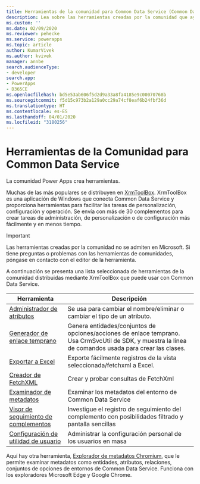 ```yaml
---
title: Herramientas de la comunidad para Common Data Service (Common Data Service) | Microsoft Docs
description: Lea sobre las herramientas creadas por la comunidad que ayudan a realizar diversas tareas con Power Apps Common Data Service.
ms.custom: ''
ms.date: 02/09/2020
ms.reviewer: pehecke
ms.service: powerapps
ms.topic: article
author: KumarVivek
ms.author: kvivek
manager: annbe
search.audienceType:
- developer
search.app:
- PowerApps
- D365CE
ms.openlocfilehash: bd5e53ab606f5d2d9a33a8fa4185e9c00070768b
ms.sourcegitcommit: f5d15c973b2a129a0cc29a74cf8eaf6b24fbf36d
ms.translationtype: HT
ms.contentlocale: es-ES
ms.lasthandoff: 04/01/2020
ms.locfileid: "3180256"
---
```

# <a name="community-tools-for-common-data-service"></a>Herramientas de la Comunidad para Common Data Service

La comunidad Power Apps crea herramientas. 

Muchas de las más populares se distribuyen en [XrmToolBox](https://www.xrmtoolbox.com/). XrmToolBox es una aplicación de Windows que conecta Common Data Service y proporciona herramientas para facilitar las tareas de personalización, configuración y operación. Se envía con más de 30 complementos para crear tareas de administración, de personalización o de configuración más fácilmente y en menos tiempo. 

> [!IMPORTANT]
> Las herramientas creadas por la comunidad no se admiten en Microsoft. Si tiene preguntas o problemas con las herramientas de comunidades, póngase en contacto con el editor de la herramienta.

A continuación se presenta una lista seleccionada de herramientas de la comunidad distribuidas mediante XrmToolBox que puede usar con Common Data Service.

|Herramienta  |Descripción  |
|---------|---------|
|[Administrador de atributos](https://www.xrmtoolbox.com/plugins/DLaB.Xrm.AttributeManager/)|Se usa para cambiar el nombre/eliminar o cambiar el tipo de un atributo.|
|[Generador de enlace temprano](https://www.xrmtoolbox.com/plugins/DLaB.Xrm.EarlyBoundGenerator/)|Genera entidades/conjuntos de opciones/acciones de enlace temprano. Usa CrmSvcUtil de SDK, y muestra la línea de comandos usada para crear las clases.|
|[Exportar a Excel](https://www.xrmtoolbox.com/plugins/Ryr.XrmToolBox.ExportToExcel/)|Exporte fácilmente registros de la vista seleccionada/fetchxml a Excel.|
|[Creador de FetchXML](https://www.xrmtoolbox.com/plugins/Cinteros.Xrm.FetchXmlBuilder/)|Crear y probar consultas de FetchXml|
|[Examinador de metadatos](https://www.xrmtoolbox.com/plugins/MsCrmTools.MetadataBrowser/)|Examinar los metadatos del entorno de Common Data Service|
|[Visor de seguimiento de complementos](https://www.xrmtoolbox.com/plugins/Cinteros.XrmToolBox.PluginTraceViewer/)|Investigue el registro de seguimiento del complemento con posibilidades filtrado y pantalla sencillas|
|[Configuración de utilidad de usuario](https://www.xrmtoolbox.com/plugins/MsCrmTools.UserSettingsUtility/)|Administrar la configuración personal de los usuarios en masa|

Aquí hay otra herramienta, [Explorador de metadatos Chromium](https://community.dynamicslabs.io/feed/metadata-browser), que le permite examinar metadatos como entidades, atributos, relaciones, conjuntos de opciones de entornos de Common Data Service. Funciona con los exploradores Microsoft Edge y Google Chrome. 


